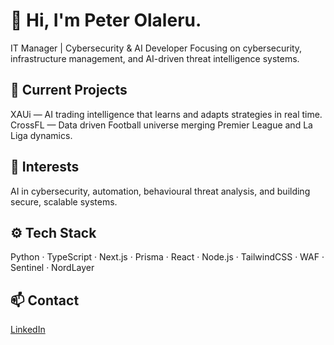 # 👋 Hi, I'm Peter Olaleru.

IT Manager | Cybersecurity & AI Developer
Focusing on cybersecurity, infrastructure management, and AI-driven threat intelligence systems.

## 🔭 Current Projects
XAUi — AI trading intelligence that learns and adapts strategies in real time.
CrossFL — Data driven Football universe merging Premier League and La Liga dynamics.

## 🧠 Interests
AI in cybersecurity, automation, behavioural threat analysis, and building secure, scalable systems.

## ⚙️ Tech Stack
Python · TypeScript · Next.js · Prisma · React · Node.js · TailwindCSS · WAF · Sentinel · NordLayer

## 📫 Contact
[LinkedIn](https://www.linkedin.com/in/peter-ol/)

